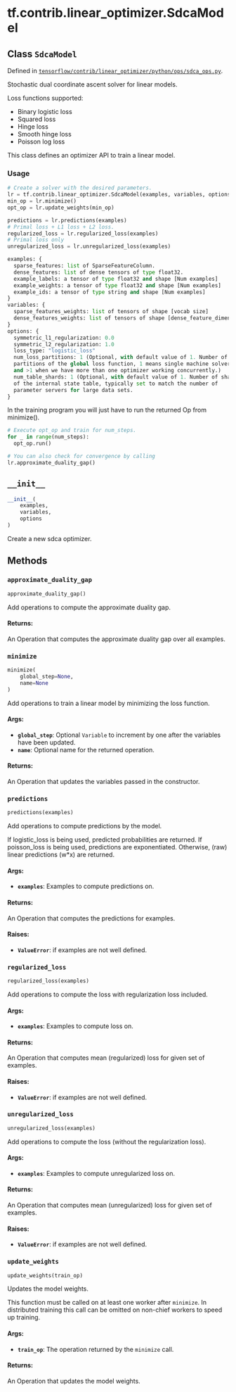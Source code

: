 <div itemscope itemtype="http://developers.google.com/ReferenceObject">
<meta itemprop="name" content="tf.contrib.linear_optimizer.SdcaModel" />
<meta itemprop="path" content="Stable" />
<meta itemprop="property" content="__init__"/>
<meta itemprop="property" content="approximate_duality_gap"/>
<meta itemprop="property" content="minimize"/>
<meta itemprop="property" content="predictions"/>
<meta itemprop="property" content="regularized_loss"/>
<meta itemprop="property" content="unregularized_loss"/>
<meta itemprop="property" content="update_weights"/>
</div>

# tf.contrib.linear_optimizer.SdcaModel

## Class `SdcaModel`





Defined in [`tensorflow/contrib/linear_optimizer/python/ops/sdca_ops.py`](/code/stable/tensorflow/contrib/linear_optimizer/python/ops/sdca_ops.py).

Stochastic dual coordinate ascent solver for linear models.

Loss functions supported:

 * Binary logistic loss
 * Squared loss
 * Hinge loss
 * Smooth hinge loss
 * Poisson log loss

This class defines an optimizer API to train a linear model.

### Usage

```python
# Create a solver with the desired parameters.
lr = tf.contrib.linear_optimizer.SdcaModel(examples, variables, options)
min_op = lr.minimize()
opt_op = lr.update_weights(min_op)

predictions = lr.predictions(examples)
# Primal loss + L1 loss + L2 loss.
regularized_loss = lr.regularized_loss(examples)
# Primal loss only
unregularized_loss = lr.unregularized_loss(examples)

examples: {
  sparse_features: list of SparseFeatureColumn.
  dense_features: list of dense tensors of type float32.
  example_labels: a tensor of type float32 and shape [Num examples]
  example_weights: a tensor of type float32 and shape [Num examples]
  example_ids: a tensor of type string and shape [Num examples]
}
variables: {
  sparse_features_weights: list of tensors of shape [vocab size]
  dense_features_weights: list of tensors of shape [dense_feature_dimension]
}
options: {
  symmetric_l1_regularization: 0.0
  symmetric_l2_regularization: 1.0
  loss_type: "logistic_loss"
  num_loss_partitions: 1 (Optional, with default value of 1. Number of
  partitions of the global loss function, 1 means single machine solver,
  and >1 when we have more than one optimizer working concurrently.)
  num_table_shards: 1 (Optional, with default value of 1. Number of shards
  of the internal state table, typically set to match the number of
  parameter servers for large data sets.
}
```

In the training program you will just have to run the returned Op from
minimize().

```python
# Execute opt_op and train for num_steps.
for _ in range(num_steps):
  opt_op.run()

# You can also check for convergence by calling
lr.approximate_duality_gap()
```

<h2 id="__init__"><code>__init__</code></h2>

``` python
__init__(
    examples,
    variables,
    options
)
```

Create a new sdca optimizer.



## Methods

<h3 id="approximate_duality_gap"><code>approximate_duality_gap</code></h3>

``` python
approximate_duality_gap()
```

Add operations to compute the approximate duality gap.

#### Returns:

An Operation that computes the approximate duality gap over all
examples.

<h3 id="minimize"><code>minimize</code></h3>

``` python
minimize(
    global_step=None,
    name=None
)
```

Add operations to train a linear model by minimizing the loss function.

#### Args:

* <b>`global_step`</b>: Optional `Variable` to increment by one after the
    variables have been updated.
* <b>`name`</b>: Optional name for the returned operation.


#### Returns:

An Operation that updates the variables passed in the constructor.

<h3 id="predictions"><code>predictions</code></h3>

``` python
predictions(examples)
```

Add operations to compute predictions by the model.

If logistic_loss is being used, predicted probabilities are returned.
If poisson_loss is being used, predictions are exponentiated.
Otherwise, (raw) linear predictions (w*x) are returned.

#### Args:

* <b>`examples`</b>: Examples to compute predictions on.


#### Returns:

An Operation that computes the predictions for examples.


#### Raises:

* <b>`ValueError`</b>: if examples are not well defined.

<h3 id="regularized_loss"><code>regularized_loss</code></h3>

``` python
regularized_loss(examples)
```

Add operations to compute the loss with regularization loss included.

#### Args:

* <b>`examples`</b>: Examples to compute loss on.


#### Returns:

An Operation that computes mean (regularized) loss for given set of
examples.

#### Raises:

* <b>`ValueError`</b>: if examples are not well defined.

<h3 id="unregularized_loss"><code>unregularized_loss</code></h3>

``` python
unregularized_loss(examples)
```

Add operations to compute the loss (without the regularization loss).

#### Args:

* <b>`examples`</b>: Examples to compute unregularized loss on.


#### Returns:

An Operation that computes mean (unregularized) loss for given set of
examples.


#### Raises:

* <b>`ValueError`</b>: if examples are not well defined.

<h3 id="update_weights"><code>update_weights</code></h3>

``` python
update_weights(train_op)
```

Updates the model weights.

This function must be called on at least one worker after `minimize`.
In distributed training this call can be omitted on non-chief workers to
speed up training.

#### Args:

* <b>`train_op`</b>: The operation returned by the `minimize` call.


#### Returns:

An Operation that updates the model weights.



